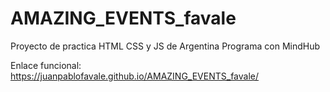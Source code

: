 # AMAZING_EVENTS_favale

Proyecto de practica HTML CSS y JS de Argentina Programa con MindHub

Enlace funcional:
https://juanpablofavale.github.io/AMAZING_EVENTS_favale/
